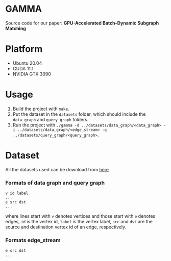 # GAMMA
Source code for our paper: **GPU-Accelerated Batch-Dynamic Subgraph Matching**

# Platform
* Ubuntu 20.04
* CUDA 11.1
* NVIDIA GTX 3090

# Usage

1. Build the project with ```make```.
2. Put the dataset in the ```datasets``` folder, which should include the ```data_graph``` and ```query_graph``` folders.
3. Run the project with ```./gamma -d ../datasets/data_graph/<data_graph> -i ../datasets/data_graph/<edge_stream> -q ../datasets/query_graph/<query_graph>```.

# Dataset
All the datasets used can be download from [here](https://hkustconnect-my.sharepoint.com/personal/xsunax_connect_ust_hk/_layouts/15/onedrive.aspx?id=%2Fpersonal%2Fxsunax%5Fconnect%5Fust%5Fhk%2FDocuments%2FShared%2FCSM%5Fdatasets%5Fand%5Fquerysets&ga=1)

### Formats of data graph and query graph
```
v id label
...
e src dst
...
```
where lines start with ```v``` denotes vertices and those start with ```e``` denotes edges, ```id``` is the vertex id, ```label``` is the vertex label, ```src``` and ```dst``` are the source and destination vertex id of an edge, respectively.

### Formats edge_stream
```
e src dst
...
```




